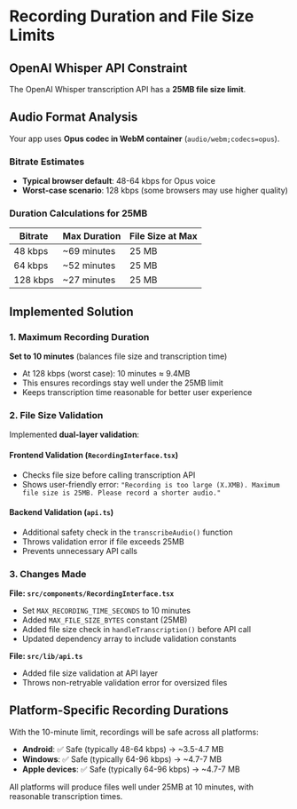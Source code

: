 # Recording Duration and File Size Limits

## OpenAI Whisper API Constraint
The OpenAI Whisper transcription API has a **25MB file size limit**.

## Audio Format Analysis
Your app uses **Opus codec in WebM container** (`audio/webm;codecs=opus`).

### Bitrate Estimates
- **Typical browser default**: 48-64 kbps for Opus voice
- **Worst-case scenario**: 128 kbps (some browsers may use higher quality)

### Duration Calculations for 25MB

| Bitrate | Max Duration | File Size at Max |
|---------|--------------|------------------|
| 48 kbps | ~69 minutes  | 25 MB           |
| 64 kbps | ~52 minutes  | 25 MB           |
| 128 kbps| ~27 minutes  | 25 MB           |

## Implemented Solution

### 1. Maximum Recording Duration
**Set to 10 minutes** (balances file size and transcription time)

- At 128 kbps (worst case): 10 minutes ≈ 9.4MB
- This ensures recordings stay well under the 25MB limit
- Keeps transcription time reasonable for better user experience

### 2. File Size Validation
Implemented **dual-layer validation**:

#### Frontend Validation (`RecordingInterface.tsx`)
- Checks file size before calling transcription API
- Shows user-friendly error: `"Recording is too large (X.XMB). Maximum file size is 25MB. Please record a shorter audio."`

#### Backend Validation (`api.ts`)
- Additional safety check in the `transcribeAudio()` function
- Throws validation error if file exceeds 25MB
- Prevents unnecessary API calls

### 3. Changes Made

**File: `src/components/RecordingInterface.tsx`**
- Set `MAX_RECORDING_TIME_SECONDS` to 10 minutes
- Added `MAX_FILE_SIZE_BYTES` constant (25MB)
- Added file size check in `handleTranscription()` before API call
- Updated dependency array to include validation constants

**File: `src/lib/api.ts`**
- Added file size validation at API layer
- Throws non-retryable validation error for oversized files

## Platform-Specific Recording Durations

With the 10-minute limit, recordings will be safe across all platforms:

- **Android**: ✅ Safe (typically 48-64 kbps) → ~3.5-4.7 MB
- **Windows**: ✅ Safe (typically 64-96 kbps) → ~4.7-7 MB
- **Apple devices**: ✅ Safe (typically 64-96 kbps) → ~4.7-7 MB

All platforms will produce files well under 25MB at 10 minutes, with reasonable transcription times.
